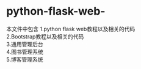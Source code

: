 # python-flask-web-
本文件中包含
 1.python flask web教程以及相关的代码<br>
 2.Bootstrap教程以及相关的代码<br>
 3.通用管理后台<br>
 4.图书管理系统<br>
 5.博客管理系统<br> 
